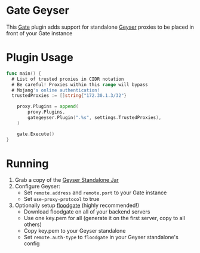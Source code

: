# Gate Geyser
This [Gate](https://gate.minekube.com/) plugin adds support for standalone [Geyser](https://geysermc.org/) proxies to be placed in front of your Gate instance

# Plugin Usage

```go
func main() {
  # List of trusted proxies in CIDR notation
  # Be careful! Proxies within this range will bypass
  # Mojang's online authentication!
  trustedProxies := []string{"172.30.1.3/32"}

	proxy.Plugins = append(
		proxy.Plugins,
		gategeyser.Plugin(".%s", settings.TrustedProxies),
	)

	gate.Execute()
}
```

# Running
1. Grab a copy of the [Geyser Standalone Jar](https://geysermc.org/download/)
2. Configure Geyser:
   - Set `remote.address` and `remote.port` to your Gate instance
   - Set `use-proxy-protocol` to true
3. Optionally setup [floodgate](https://geysermc.org/download/?project=floodgate) (highly recommended!)
   - Download floodgate on all of your backend servers
   - Use one key.pem for all (generate it on the first server, copy to all others)
   - Copy key.pem to your Geyser standalone
   - Set `remote.auth-type` to `floodgate` in your Geyser standalone's config
